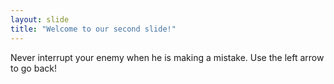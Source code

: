 ```yaml
---
layout: slide
title: "Welcome to our second slide!"
---
```

Never interrupt your enemy when he is making a mistake.
Use the left arrow to go back!
